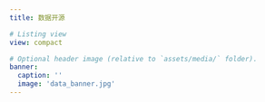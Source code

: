 ```yaml
---
title: 数据开源

# Listing view
view: compact

# Optional header image (relative to `assets/media/` folder).
banner:
  caption: ''
  image: 'data_banner.jpg'
---
```

